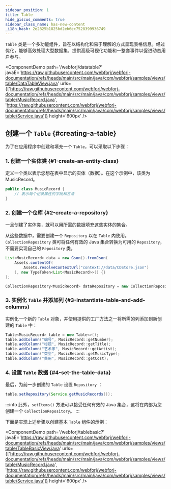 ```yaml
---
sidebar_position: 1
title: Table
hide_giscus_comments: true
sidebar_class_name: has-new-content
_i18n_hash: 2e2825b1825bd2eb6ec7528399936749
---
```

<DocChip chip='shadow' />
<DocChip chip='name' label="dwc-table" />
<DocChip chip='since' label='24.00' />
<JavadocLink type="table" location="com/webforj/component/table/Table" top='true'/>

`Table` 类是一个多功能组件，旨在以结构化和易于理解的方式呈现表格信息。经过优化，能够高效处理大型数据集，提供高级可视化功能和一整套事件以促进动态用户参与。

<ComponentDemo 
path='/webforj/datatable?' 
javaE='https://raw.githubusercontent.com/webforj/webforj-documentation/refs/heads/main/src/main/java/com/webforj/samples/views/table/DataTableView.java'
urls={['https://raw.githubusercontent.com/webforj/webforj-documentation/refs/heads/main/src/main/java/com/webforj/samples/views/table/MusicRecord.java', 
'https://raw.githubusercontent.com/webforj/webforj-documentation/refs/heads/main/src/main/java/com/webforj/samples/views/table/Service.java']}
height='600px'
/>

## 创建一个 `Table` {#creating-a-table}

为了在应用程序中创建和填充一个 `Table`，可以采取以下步骤：

### 1. 创建一个实体类 {#1-create-an-entity-class}

定义一个类以表示您想在表中显示的实体（数据）。在这个示例中，该类为 MusicRecord。

```java
public class MusicRecord {
    // 表示每个记录属性的字段和方法
}
```

### 2. 创建一个仓库 {#2-create-a-repository}

一旦创建了实体类，就可以用所需的数据填充这些实体的集合。

从这些数据中，需要创建一个 `Repository` 以在 `Table` 内使用。 `CollectionRepository` 类可将任何有效的 Java 集合转换为可用的 `Repository`，不需要实现自己的 `Repository` 类。

```java
List<MusicRecord> data = new Gson().fromJson(
    Assets.contentOf(
        Assets.resolveContextUrl("context://data/CDStore.json")
    ), new TypeToken<List<MusicRecord>>() {}
);

CollectionRepository<MusicRecord> dataRepository = new CollectionRepository<>(data);
```

### 3. 实例化 `Table` 并添加列 {#3-instantiate-table-and-add-columns}

实例化一个新的 `Table` 对象，并使用提供的工厂方法之一将所需的列添加到新创建的 `Table` 中：

```java
Table<MusicRecord> table = new Table<>();
table.addColumn("编号", MusicRecord::getNumber);
table.addColumn("标题", MusicRecord::getTitle);
table.addColumn("艺术家", MusicRecord::getArtist);
table.addColumn("类型", MusicRecord::getMusicType);
table.addColumn("费用", MusicRecord::getCost);
```

### 4. 设置 `Table` 数据 {#4-set-the-table-data}

最后，为前一步创建的 `Table` 设置 `Repository` ：

```java
table.setRepository(Service.getMusicRecords());
```

:::info
此外，`setItems()` 方法可以接受任何有效的 Java 集合，这将在内部为您创建一个 `CollectionRepository`。
:::

下面是实现上述步骤以创建基本 `Table` 组件的示例：

<ComponentDemo 
path='/webforj/tablebasic?' 
javaE='https://raw.githubusercontent.com/webforj/webforj-documentation/refs/heads/main/src/main/java/com/webforj/samples/views/table/TableBasicView.java'
urls={['https://raw.githubusercontent.com/webforj/webforj-documentation/refs/heads/main/src/main/java/com/webforj/samples/views/table/MusicRecord.java', 
'https://raw.githubusercontent.com/webforj/webforj-documentation/refs/heads/main/src/main/java/com/webforj/samples/views/table/Service.java']}
height='600px'
/>
